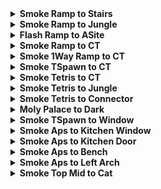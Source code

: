<details>
  <summary><strong>Smoke Ramp to Stairs</strong></summary>
  <br>
  
  Normal Throw  <br>
  Loose lineup

  <div align="center">
    <img src="img\smoke_ramp_stairs_pos.png" alt="Position" width="33%"/>
    <img src="img\smoke_ramp_stairs_angle.png" alt="Angle" width="33%"/>
    <img src="img\smoke_ramp_stairs_result.png" alt="Result" width="33%"/>
  </div>
  
</details>

<details>
  <summary><strong>Smoke Ramp to Jungle</strong></summary>
  <br>
  
  Normal Throw  <br>
  Loose lineup

  <div align="center">
    <img src="img\smoke_ramp_jungle_pos.png" alt="Position" width="33%"/>
    <img src="img\smoke_ramp_jungle_angle.png" alt="Angle" width="33%"/>
    <img src="img\smoke_ramp_jungle_result.png" alt="Result" width="33%"/>
  </div>
  
</details>

<details>
  <summary><strong>Flash Ramp to ASite</strong></summary>
  <br>
  
  Normal Throw  <br>
  Loose lineup

  <div align="center">
    <img src="img\flash_ramp_asite_pos.png" alt="Position" width="33%"/>
    <img src="img\flash_ramp_asite_angle.png" alt="Angle" width="33%"/>
    <img src="img\flash_ramp_asite_result.png" alt="Result" width="33%"/>
  </div>
  
</details>

<details>
  <summary><strong>Smoke Ramp to CT</strong></summary>
  <br>
  
  Jump Throw  <br>
  Loose lineup

  <div align="center">
    <img src="img\smoke_ramp_ct_pos.png" alt="Position" width="33%"/>
    <img src="img\smoke_ramp_ct_angle.png" alt="Angle" width="33%"/>
    <img src="img\smoke_ramp_ct_result.png" alt="Result" width="33%"/>
  </div>
  
</details>

<details>
  <summary><strong>Smoke 1Way Ramp to CT</strong></summary>
  <br>
  
  Normal Throw  <br>
  Precise lineup

  <div align="center">
    <img src="img\smoke_1w_ramp_ct_pos.png" alt="Position" width="33%"/>
    <img src="img\smoke_1w_ramp_ct_angle.png" alt="Angle" width="33%"/>
    <img src="img\smoke_1w_ramp_ct_result.png" alt="Result" width="33%"/>
  </div>
  
</details>

<details>
  <summary><strong>Smoke TSpawn to CT</strong></summary>
  <br>
  
  Jump Throw  <br>
  Loose lineup

  <div align="center">
    <img src="img\smoke_t_ct_pos.png" alt="Position" width="33%"/>
    <img src="img\smoke_t_ct_angle.png" alt="Angle" width="33%"/>
    <img src="img\smoke_t_ct_result.png" alt="Result" width="33%"/>
  </div>
  
</details>

<details>
  <summary><strong>Smoke Tetris to CT</strong></summary>
  <br>
  
  Normal Throw  <br>
  Loose lineup

  <div align="center">
    <img src="img\smoke_tetris_ct_pos.png" alt="Position" width="33%"/>
    <img src="img\smoke_tetris_ct_angle.png" alt="Angle" width="33%"/>
    <img src="img\smoke_tetris_ct_result.png" alt="Result" width="33%"/>
  </div>
  
</details>

<details>
  <summary><strong>Smoke Tetris to Jungle</strong></summary>
  <br>
  
  Normal Throw  <br>
  Loose lineup

  <div align="center">
    <img src="img\smoke_tetris_jungle_pos.png" alt="Position" width="33%"/>
    <img src="img\smoke_tetris_jungle_angle.png" alt="Angle" width="33%"/>
    <img src="img\smoke_tetris_jungle_result.png" alt="Result" width="33%"/>
  </div>
  
</details>

<details>
  <summary><strong>Smoke Tetris to Connector</strong></summary>
  <br>
  
  Normal Throw  <br>
  Loose lineup

  <div align="center">
    <img src="img\smoke_tetris_con_pos.png" alt="Position" width="33%"/>
    <img src="img\smoke_tetris_con_angle.png" alt="Angle" width="33%"/>
    <img src="img\smoke_tetris_con_result.png" alt="Result" width="33%"/>
  </div>
  
</details>

<details>
  <summary><strong>Moly Palace to Dark</strong></summary>
  <br>
  
  Running Throw  <br>
  Loose lineup (better release late than early)

  <div align="center">
    <img src="img\moly_palace_dark_pos.png" alt="Position" width="45%"/>
    <img src="img\moly_palace_dark_angle.png" alt="Angle" width="45%"/>
    <img src="img\moly_palace_dark_throw.png" alt="Throw" width="45%"/>
    <img src="img\moly_palace_dark_result.png" alt="Result" width="45%"/>
  </div>
  
</details>

<details>
  <summary><strong>Smoke TSpawn to Window</strong></summary>
  <br>
  
  Crouch Walk Jump Throw<br>
  Precise lineup

  <div align="center">
    <img src="img\smoke_t_window_pos.png" alt="Position" width="45%"/>
    <img src="img\smoke_t_window_start.png" alt="Start" width="45%"/>
    <img src="img\smoke_t_window_throw.png" alt="Throw" width="45%"/>
    <img src="img\smoke_t_window_result.png" alt="Result" width="45%"/>
  </div>
  
  Walk Right + Jump Throw<br>
  Precise lineup

  <div align="center">
    <img src="img\smoke_t_window_alt1_pos.png" alt="Position" width="33%"/>
    <img src="img\smoke_t_window_alt1_angle.png" alt="Angle" width="33%"/>
    <img src="img\smoke_t_window_alt1_result.png" alt="Result" width="33%"/>
  </div>

</details>

<details>
  <summary><strong>Smoke Aps to Kitchen Window</strong></summary>
  <br>
  
  Jump Throw  <br>
  Loose lineup

  <div align="center">
    <img src="img\smoke_aps_kitchenwindow_angle.png" alt="Angle" width="45%"/>
    <img src="img\smoke_aps_kitchenwindow_result.png" alt="Result" width="45%"/>
  </div>
  
</details>

<details>
  <summary><strong>Smoke Aps to Kitchen Door</strong></summary>
  <br>
  
  Jump Throw  <br>
  Loose lineup

  <div align="center">
    <img src="img\smoke_aps_kitchen_door_pos.png" alt="Pos" width="33%"/>
    <img src="img\smoke_aps_kitchen_door_angle.png" alt="Angle" width="33%"/>
    <img src="img\smoke_aps_kitchen_door_result.png" alt="Result" width="33%"/>
  </div>
  
</details>

<details>
  <summary><strong>Smoke Aps to Bench</strong></summary>
  <br>
  
  Jump Throw  <br>
  Loose lineup

  <div align="center">
    <img src="img\smoke_aps_bench_pos.png" alt="Pos" width="33%"/>
    <img src="img\smoke_aps_bench_angle.png" alt="Angle" width="33%"/>
    <img src="img\smoke_aps_bench_result.png" alt="Result" width="33%"/>
  </div>
  
</details>

<details>
  <summary><strong>Smoke Aps to Left Arch</strong></summary>
  <br>
  
  Normal Throw  <br>
  Loose lineup

  <div align="center">
    <img src="img\smoke_aps_leftarch_pos.png" alt="Position" width="33%"/>
    <img src="img\smoke_aps_leftarch_angle.png" alt="Angle" width="33%"/>
    <img src="img\smoke_aps_leftarch_result.png" alt="Result" width="33%"/>
  </div>
  
</details>

<details>
  <summary><strong>Smoke Top Mid to Cat</strong></summary>
  <br>
  
  Normal Throw  <br>
  Loose lineup

  <div align="center">
    <img src="img\smoke_top_mid_cat_pos.png" alt="Position" width="33%"/>
    <img src="img\smoke_top_mid_cat_angle.png" alt="Angle" width="33%"/>
    <img src="img\smoke_top_mid_cat_result.png" alt="Result" width="33%"/>
  </div>
  
</details>
